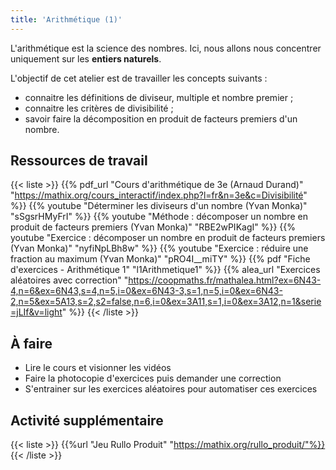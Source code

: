 ```yaml
---
title: 'Arithmétique (1)'
---
```


L'arithmétique est la science des nombres. Ici, nous allons nous concentrer uniquement sur les **entiers naturels**.

L'objectif de cet atelier est de travailler les concepts suivants : 

- connaitre les définitions de diviseur, multiple et nombre premier ;
- connaitre les critères de divisibilité ;
- savoir faire la décomposition en produit de facteurs premiers d'un nombre.

<div class="ui hidden divider"></div>
<div class="ui hidden divider"></div>
<h2 class="ui horizontal divider header">Ressources de travail</h2>

{{< liste >}}
  {{% pdf_url "Cours d'arithmétique de 3e (Arnaud Durand)" "https://mathix.org/cours_interactif/index.php?l=fr&n=3e&c=Divisibilité" %}}
  {{% youtube "Déterminer les diviseurs d'un nombre (Yvan Monka)" "sSgsrHMyFrI" %}}
  {{% youtube "Méthode : décomposer un nombre en produit de facteurs premiers (Yvan Monka)" "RBE2wPIKagI" %}}
  {{% youtube "Exercice : décomposer un nombre en produit de facteurs premiers (Yvan Monka)" "nyfiNpLBh8w" %}}
  {{% youtube "Exercice : réduire une fraction au maximum (Yvan Monka)" "pRO4I__miTY" %}}
  {{% pdf "Fiche d'exercices - Arithmétique 1" "l1Arithmetique1" %}}
  {{% alea_url "Exercices aléatoires avec correction" "https://coopmaths.fr/mathalea.html?ex=6N43-4,n=6&ex=6N43,s=4,n=5,i=0&ex=6N43-3,s=1,n=5,i=0&ex=6N43-2,n=5&ex=5A13,s=2,s2=false,n=6,i=0&ex=3A11,s=1,i=0&ex=3A12,n=1&serie=jLIf&v=light" %}}
{{< /liste >}}

<div class="ui hidden divider"></div>
<div class="ui hidden divider"></div>
<h2 class="ui horizontal divider header">À faire</h2>

- Lire le cours et visionner les vidéos
- Faire la photocopie d'exercices puis demander une correction
- S'entrainer sur les exercices aléatoires pour automatiser ces exercices

<div class="ui hidden divider"></div>
<div class="ui hidden divider"></div>
<h2 class="ui horizontal divider header">Activité supplémentaire</h2>

{{< liste >}}
{{%url "Jeu Rullo Produit" "https://mathix.org/rullo_produit/"%}}
{{< /liste >}}
